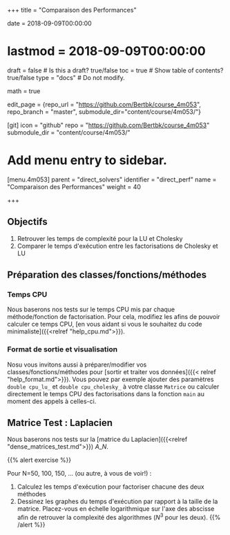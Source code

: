 +++
title = "Comparaison des Performances"

date = 2018-09-09T00:00:00
# lastmod = 2018-09-09T00:00:00

draft = false  # Is this a draft? true/false
toc = true  # Show table of contents? true/false
type = "docs"  # Do not modify.

math = true

edit_page = {repo_url = "https://github.com/Bertbk/course_4m053", repo_branch = "master", submodule_dir="content/course/4m053/"}

[git]
  icon = "github"
  repo = "https://github.com/Bertbk/course_4m053"
  submodule_dir = "content/course/4m053/"

# Add menu entry to sidebar.
[menu.4m053]
  parent = "direct_solvers"
  identifier = "direct_perf"
  name = "Comparaison des Performances"
  weight = 40

+++

## Objectifs

1. Retrouver les temps de complexité pour la LU et Cholesky
2. Comparer le temps d'exécution entre les factorisations de Cholesky et LU

## Préparation des classes/fonctions/méthodes

### Temps CPU

Nous baserons nos tests sur le temps CPU mis par chaque méthode/fonction de factorisation. Pour cela, modifiez les afins de pouvoir calculer ce temps CPU, [en vous aidant si vous le souhaitez du code minimaliste]({{<relref "help_cpu.md">}}).

### Format de sortie et visualisation

Nosu vous invitons aussi à préparer/modifier vos classes/fonctions/méthodes pour [sortir et traiter vos données]({{< relref "help_format.md">}}). Vous pouvez par exemple ajouter des paramètres `double cpu_lu_` et `double cpu_cholesky_` à votre classe `Matrice` ou calculer directement le temps CPU des factorisations dans la fonction `main` au moment des appels à celles-ci.

## Matrice Test : Laplacien

Nous baserons nos tests sur la [matrice du Laplacien]({{<relref "dense_matrices_test.md">}}) $A\_N$.


{{% alert exercise %}}

Pour N=50, 100, 150, ... (ou autre, à vous de voir!) :

1. Calculez les temps d'exécution pour factoriser chacune des deux méthodes
2. Dessinez les graphes du temps d'exécution par rapport à la taille de la matrice. Placez-vous en échelle logarithmique sur l'axe des abscisse afin de retrouver la complexité des algorithmes ($N^3$ pour les deux).
{{% /alert %}}
